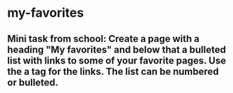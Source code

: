 # my-favorites
## Mini task from school: Create a page with a heading "My favorites" and below that a bulleted list with links to some of your favorite pages. Use the a tag for the links. The list can be numbered or bulleted.
